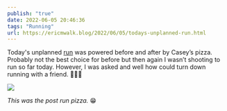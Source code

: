 ```yaml
---
publish: "true"
date: 2022-06-05 20:46:36
tags: "Running"
url: https://ericmwalk.blog/2022/06/05/todays-unplanned-run.html
---
```


Today's unplanned [run](http://www.strava.com/activities/7261953344) was powered before and after by Casey’s pizza. Probably not the best choice for before but then again I wasn’t shooting to run so far today. However, I was asked and well how could turn down running with a friend. 🏃🏻‍♂️

![](https://ericmwalk.blog/uploads/2022/a24a83f9ce.jpg)

*This was the post run pizza.* 😁